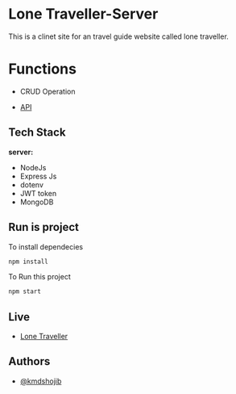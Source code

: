 
# Lone Traveller-Server

This is a clinet site for an travel guide website called lone traveller.

# Functions

- CRUD Operation

- [API](https://travelia-server-kmdshojib.vercel.app)




## Tech Stack


**server:**
- NodeJs
- Express Js 
- dotenv
- JWT token
 - MongoDB

## Run is project

To install dependecies

```bash
npm install
```

To Run this project 

```bash
npm start
```
## Live

- [Lone Traveller](https://lone-traveller-d177c.web.app)


## Authors

- [@kmdshojib](https://github.com/kmdshojib)

